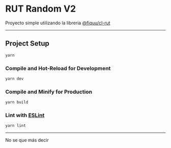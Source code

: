 # RUT Random V2

Proyecto simple utilizando la libreria [@fiquu/cl-rut](https://fiquu.github.io/cl-rut/#fiquucl-rut)

---

## Project Setup

```sh
yarn
```

### Compile and Hot-Reload for Development

```sh
yarn dev
```

### Compile and Minify for Production

```sh
yarn build
```

### Lint with [ESLint](https://eslint.org/)

```sh
yarn lint
```

---

No se que más decir
